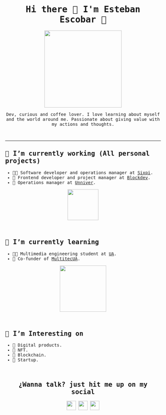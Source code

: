 <h1 align="center">
  <samp> Hi there 👋 I'm Esteban Escobar 🤠 </samp>
</h1>

<p align="center">
  <img width="250" src="https://media.giphy.com/media/L32oltdewTsZeke1R8/giphy.gif">
</p>

<p align="center"><samp>Dev, curious and coffee lover. I love learning about myself and the world around me. Passionate about giving value with my actions and thoughts.
</samp></p>
<br>
<hr>

<h2>
  <samp>
    🔭 I’m currently working (All personal projects)
  </samp>
</h2>
<samp>    
  <ul>
    <li>👨‍💻 Software developer and operations manager at <a href="https://github.com/6Pi-Devs">Sixpi</a>.</li>
    <li>🧱 Frontend developer and project manager at <a href="https://blockdev.es/">Blockdev</a>.</li>
    <li>🦄 Operations manager at <a href="https://github.com/6Pi-Devs">Unniver</a>.</li>
  </ul>
<p align="center">
  <img width="100" src="https://media.giphy.com/media/VIQDzPqIjJBg6UUFUl/giphy.gif">
</p>
<br>
<h2>
  <samp>
    🌱 I’m currently learning
  </samp>
</h2>
<samp>    
  <ul>
    <li>👨‍🎓 Multimedia engineering student at <a href="https://www.ua.es/">UA</a>.</li>
    <li>🤠 Co-funder of <a href="https://multitecua.com/">MultitecUA</a>.</li>
  </ul>  
</samp>
<p align="center">
  <img width="150" src="https://media.giphy.com/media/M9042O8aXyLNHjk78f/giphy.gif">
</p>
<br>
<h2>
  <samp>
    🤔 I’m Interesting on
  </samp>
</h2>
<samp>    
  <ul>
    <li>🦄 Digital products.</li>
    <li>🤖 NFT.</li>
    <li>🧱 Blockchain.</li>
    <li>🦓 Startup.</li>
  </ul>  
</samp>

<br>

<h2 align="center">
  <samp>
    ¿Wanna talk? just hit me up on my social
  </samp>
</h2>
<p align="center">
<a href= "https://www.twitch.tv/codingescobar"><img width="30" src="https://img.icons8.com/color/48/000000/twitch--v3.png"/></a>
<a href= "https://twitter.com/_estebanescobar"><img width="30" src="https://img.icons8.com/color/48/000000/twitter--v2.png"/></a>
<a href= "https://www.linkedin.com/in/jesteban-escobar/"><img width="30" src="https://img.icons8.com/color/48/000000/linkedin-2--v2.png"/></a>
</p>
<!--
**codingescobar/codingescobar** is a ✨ _special_ ✨ repository because its `README.md` (this file) appears on your GitHub profile.

Here are some ideas to get you started:

- 🔭 I’m currently working on ...
- 🌱 I’m currently learning ...
- 👯 I’m looking to collaborate on ...
- 🤔 I’m looking for help with ...
- 💬 Ask me about ...
- 📫 How to reach me: ...
- 😄 Pronouns: ...
- ⚡ Fun fact: ...
-->
